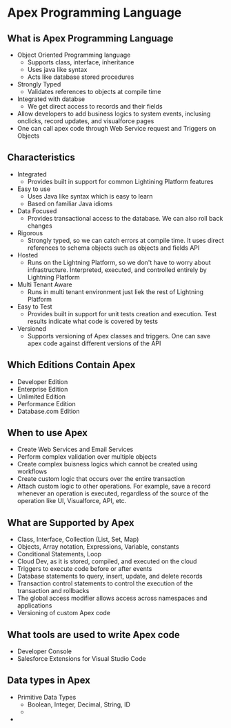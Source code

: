 # Apex Programming Language

## What is Apex Programming Language

- Object Oriented Programming language
  - Supports class, interface, inheritance
  - Uses java like syntax
  - Acts like database stored procedures
- Strongly Typed
  - Validates references to objects at compile time
- Integrated with databse
  - We get direct access to records and their fields
- Allow developers to add business logics to system events, inclusing onclicks, record updates, and visualforce pages
- One can call apex code through Web Service request and Triggers on Objects

## Characteristics

- Integrated
  - Provides built in support for common Lightining Platform features
- Easy to use
  - Uses Java like syntax which is easy to learn
  - Based on familiar Java idioms
- Data Focused
  - Provides transactional access to the database. We can also roll back changes
- Rigorous
  - Strongly typed, so we can catch errors at compile time. It uses direct references to schema objects such as objects and fields API
- Hosted
  - Runs on the Lightning Platform, so we don't have to worry about infrastructure. Interpreted, executed, and controlled entirely by Lightning Platform
- Multi Tenant Aware
  - Runs in multi tenant environment just liek the rest of Lightning Platform
- Easy to Test
  - Provides built in support for unit tests creation and execution. Test results indicate what code is covered by tests
- Versioned
  - Supports versioning of Apex classes and triggers. One can save apex code against different versions of the API

## Which Editions Contain Apex

- Developer Edition
- Enterprise Edition
- Unlimited Edition
- Performance Edition
- Database.com Edition

## When to use Apex

- Create Web Services and Email Services
- Perform complex validation over multiple objects
- Create complex buisness logics which cannot be created using workflows
- Create custom logic that occurs over the entire transaction
- Attach custom logic to other operations. For example, save a record whenever an operation is executed, regardless of the source of the operation like UI, Visualforce, API, etc.

## What are Supported by Apex

- Class, Interface, Collection (List, Set, Map)
- Objects, Array notation, Expressions, Variable, constants
- Conditional Statements, Loop
- Cloud Dev, as it is stored, compiled, and executed on the cloud
- Triggers to execute code before or after events
- Database statements to query, insert, update, and delete records
- Transaction control statements to control the execution of the transaction and rollbacks
- The global access modifier allows access across namespaces and applications
- Versioning of custom Apex code

## What tools are used to write Apex code

- Developer Console
- Salesforce Extensions for Visual Studio Code
## Data types in Apex

- Primitive Data Types
  - Boolean, Integer, Decimal, String, ID
  - 
- 
